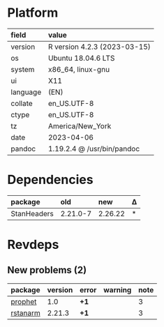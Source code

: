 # Platform

|field    |value                        |
|:--------|:----------------------------|
|version  |R version 4.2.3 (2023-03-15) |
|os       |Ubuntu 18.04.6 LTS           |
|system   |x86_64, linux-gnu            |
|ui       |X11                          |
|language |(EN)                         |
|collate  |en_US.UTF-8                  |
|ctype    |en_US.UTF-8                  |
|tz       |America/New_York             |
|date     |2023-04-06                   |
|pandoc   |1.19.2.4 @ /usr/bin/pandoc   |

# Dependencies

|package     |old      |new     |Δ  |
|:-----------|:--------|:-------|:--|
|StanHeaders |2.21.0-7 |2.26.22 |*  |

# Revdeps

## New problems (2)

|package  |version |error  |warning |note |
|:--------|:-------|:------|:-------|:----|
|[prophet](problems.md#prophet)|1.0     |__+1__ |        |3    |
|[rstanarm](problems.md#rstanarm)|2.21.3  |__+1__ |        |3    |

